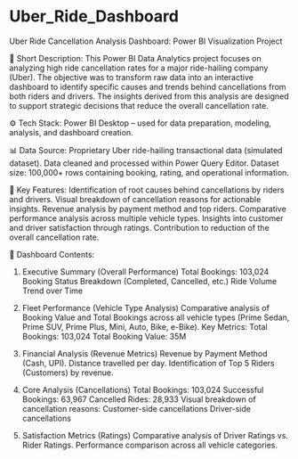 # Uber_Ride_Dashboard

Uber Ride Cancellation Analysis Dashboard: Power BI Visualization Project


📌 Short Description:
  This Power BI Data Analytics project focuses on analyzing high ride cancellation rates for a major ride-hailing company (Uber). The objective was to transform raw data into an interactive dashboard to identify specific causes and trends behind cancellations from both riders and drivers. The insights derived from this analysis are designed to support strategic decisions that reduce the overall cancellation rate.


⚙ Tech Stack:
  Power BI Desktop – used for data preparation, modeling, analysis, and dashboard creation.


📊 Data Source:
  Proprietary Uber ride-hailing transactional data (simulated dataset).
  Data cleaned and processed within Power Query Editor.
  Dataset size: 100,000+ rows containing booking, rating, and operational information.


🌟 Key Features:
  Identification of root causes behind cancellations by riders and drivers.
  Visual breakdown of cancellation reasons for actionable insights.
  Revenue analysis by payment method and top riders.
  Comparative performance analysis across multiple vehicle types.
  Insights into customer and driver satisfaction through ratings.
  Contribution to reduction of the overall cancellation rate.


📌 Dashboard Contents:

1. Executive Summary (Overall Performance)
  Total Bookings: 103,024
  Booking Status Breakdown (Completed, Cancelled, etc.)
  Ride Volume Trend over Time

2. Fleet Performance (Vehicle Type Analysis)
  Comparative analysis of Booking Value and Total Bookings across all vehicle types (Prime Sedan, Prime SUV, Prime Plus, Mini, Auto, Bike, e-Bike).
  Key Metrics:
    Total Bookings: 103,024
    Total Booking Value: 35M

3. Financial Analysis (Revenue Metrics)
  Revenue by Payment Method (Cash, UPI).
  Distance travelled per day.
  Identification of Top 5 Riders (Customers) by revenue.

4. Core Analysis (Cancellations)
  Total Bookings: 103,024
  Successful Bookings: 63,967
  Cancelled Rides: 28,933
  Visual breakdown of cancellation reasons:
    Customer-side cancellations
    Driver-side cancellations

5. Satisfaction Metrics (Ratings)
  Comparative analysis of Driver Ratings vs. Rider Ratings.
  Performance comparison across all vehicle categories.



